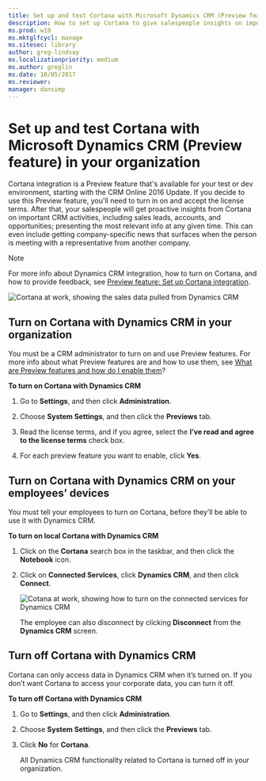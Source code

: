 ```yaml
---
title: Set up and test Cortana with Microsoft Dynamics CRM (Preview feature) in your organization (Windows)
description: How to set up Cortana to give salespeople insights on important CRM activities, including sales leads, accounts, and opportunities.
ms.prod: w10
ms.mktglfcycl: manage
ms.sitesec: library
author: greg-lindsay
ms.localizationpriority: medium
ms.author: greglin
ms.date: 10/05/2017
ms.reviewer: 
manager: dansimp
---
```


# Set up and test Cortana with Microsoft Dynamics CRM (Preview feature) in your organization

Cortana integration is a Preview feature that's available for your test or dev environment, starting with the CRM Online 2016 Update. If you decide to use this Preview feature, you'll need to turn in on and accept the license terms. After that, your salespeople will get proactive insights from Cortana on important CRM activities, including sales leads, accounts, and opportunities; presenting the most relevant info at any given time. This can even include getting company-specific news that surfaces when the person is meeting with a representative from another company.

>[!NOTE]
>For more info about Dynamics CRM integration, how to turn on Cortana, and how to provide feedback, see [Preview feature: Set up Cortana integration](https://go.microsoft.com/fwlink/p/?LinkId=746819).

![Cortana at work, showing the sales data pulled from Dynamics CRM](../images/cortana-crm-screen.png)

## Turn on Cortana with Dynamics CRM in your organization
You must be a CRM administrator to turn on and use Preview features. For more info about what Preview features are and how to use them, see [What are Preview features and how do I enable them](https://go.microsoft.com/fwlink/p/?LinkId=746817)?

**To turn on Cortana with Dynamics CRM**

1. Go to **Settings**, and then click **Administration**.

2. Choose **System Settings**, and then click the **Previews** tab.

3. Read the license terms, and if you agree, select the **I’ve read and agree to the license terms** check box.

4. For each preview feature you want to enable, click **Yes**.

## Turn on Cortana with Dynamics CRM on your employees’ devices
You must tell your employees to turn on Cortana, before they’ll be able to use it with Dynamics CRM.

**To turn on local Cortana with Dynamics CRM**

1. Click on the **Cortana** search box in the taskbar, and then click the **Notebook** icon.

2. Click on **Connected Services**, click **Dynamics CRM**, and then click **Connect**.

    ![Cotana at work, showing how to turn on the connected services for Dynamics CRM](../images/cortana-connect-crm.png)

    The employee can also disconnect by clicking **Disconnect** from the **Dynamics CRM** screen.

## Turn off Cortana with Dynamics CRM
Cortana can only access data in Dynamics CRM when it’s turned on. If you don’t want Cortana to access your corporate data, you can turn it off.

**To turn off Cortana with Dynamics CRM**
1. Go to **Settings**, and then click **Administration**.

2. Choose **System Settings**, and then click the **Previews** tab.

3. Click **No** for **Cortana**.

    All Dynamics CRM functionality related to Cortana is turned off in your organization.
